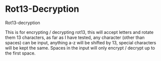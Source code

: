 # Rot13-Decryption
Rot13-decryption

This is for encrypting / decrypting rot13, this will accept letters and rotate them 13 characters, as far as I have tested, any character (other than spaces) can be input, anything a-z will be shifted by 13, special characters will be kept the same.
Spaces in the input will only encrypt / decrypt up to the first space.
